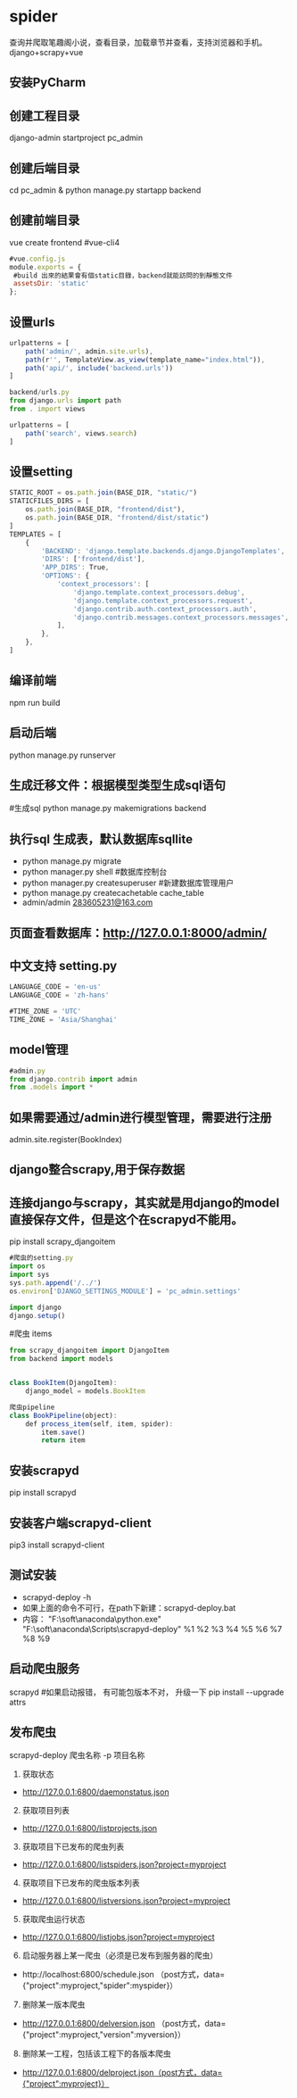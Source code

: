 ﻿# spider
查询并爬取笔趣阁小说，查看目录，加载章节并查看，支持浏览器和手机。django+scrapy+vue
## 安装PyCharm
## 创建工程目录
django-admin startproject pc_admin 
## 创建后端目录
cd pc_admin & python manage.py startapp backend 
## 创建前端目录
vue create frontend #vue-cli4 
```javascript
#vue.config.js
module.exports = {
 #build 出來的結果會有個static目錄，backend就能訪問的到靜態文件
 assetsDir: 'static'
};
```
## 设置urls
```javascript
urlpatterns = [
    path('admin/', admin.site.urls),
    path(r'', TemplateView.as_view(template_name="index.html")),
    path('api/', include('backend.urls'))
]
```
```javascript
backend/urls.py
from django.urls import path
from . import views

urlpatterns = [
    path('search', views.search)
]
```
## 设置setting
```javascript
STATIC_ROOT = os.path.join(BASE_DIR, "static/")
STATICFILES_DIRS = [
    os.path.join(BASE_DIR, "frontend/dist"),
    os.path.join(BASE_DIR, "frontend/dist/static")
]
TEMPLATES = [
    {
        'BACKEND': 'django.template.backends.django.DjangoTemplates',
        'DIRS': ['frontend/dist'],
        'APP_DIRS': True,
        'OPTIONS': {
            'context_processors': [
                'django.template.context_processors.debug',
                'django.template.context_processors.request',
                'django.contrib.auth.context_processors.auth',
                'django.contrib.messages.context_processors.messages',
            ],
        },
    },
]
```
## 编译前端
npm run build
## 启动后端
python manage.py runserver
## 生成迁移文件：根据模型类型生成sql语句
#生成sql
python manage.py makemigrations backend
## 执行sql 生成表，默认数据库sqllite
- python manage.py migrate
- python manager.py shell #数据库控制台
- python manager.py createsuperuser #新建数据库管理用户
- python manage.py createcachetable cache_table
- admin/admin 283605231@163.com
## 页面查看数据库：http://127.0.0.1:8000/admin/
## 中文支持 setting.py
```javascript
LANGUAGE_CODE = 'en-us'
LANGUAGE_CODE = 'zh-hans'

#TIME_ZONE = 'UTC'
TIME_ZONE = 'Asia/Shanghai'
```
## model管理
```javascript
#admin.py
from django.contrib import admin
from .models import *
```
## 如果需要通过/admin进行模型管理，需要进行注册
admin.site.register(BookIndex)


## **django整合scrapy,用于保存数据**
## 连接django与scrapy，其实就是用django的model直接保存文件，但是这个在scrapyd不能用。
pip install scrapy_djangoitem
```javascript
#爬虫的setting.py
import os
import sys
sys.path.append('/../')
os.environ['DJANGO_SETTINGS_MODULE'] = 'pc_admin.settings'

import django
django.setup()
```
#爬虫 items
```javascript
from scrapy_djangoitem import DjangoItem
from backend import models


class BookItem(DjangoItem):
    django_model = models.BookItem

爬虫pipeline
class BookPipeline(object):
    def process_item(self, item, spider):
        item.save()
        return item
```
## 安装scrapyd 
pip install scrapyd
## 安装客户端scrapyd-client
pip3 install scrapyd-client
## 测试安装
- scrapyd-deploy -h
- 如果上面的命令不可行，在path下新建：scrapyd-deploy.bat
- 内容： "F:\soft\anaconda\python.exe" "F:\soft\anaconda\Scripts\scrapyd-deploy" %1 %2 %3 %4 %5 %6 %7 %8 %9

## 启动爬虫服务
scrapyd
#如果启动报错， 有可能包版本不对， 升级一下
pip install --upgrade attrs

## 发布爬虫
scrapyd-deploy 爬虫名称 -p 项目名称
1. 获取状态
 - http://127.0.0.1:6800/daemonstatus.json
2. 获取项目列表
 - http://127.0.0.1:6800/listprojects.json
3. 获取项目下已发布的爬虫列表
 - http://127.0.0.1:6800/listspiders.json?project=myproject
4. 获取项目下已发布的爬虫版本列表
 - http://127.0.0.1:6800/listversions.json?project=myproject
5. 获取爬虫运行状态
 - http://127.0.0.1:6800/listjobs.json?project=myproject
6. 启动服务器上某一爬虫（必须是已发布到服务器的爬虫）
 - http://localhost:6800/schedule.json （post方式，data={"project":myproject,"spider":myspider}）
7. 删除某一版本爬虫
 - http://127.0.0.1:6800/delversion.json （post方式，data={"project":myproject,"version":myversion}）
8. 删除某一工程，包括该工程下的各版本爬虫
 - http://127.0.0.1:6800/delproject.json（post方式，data={"project":myproject}）

